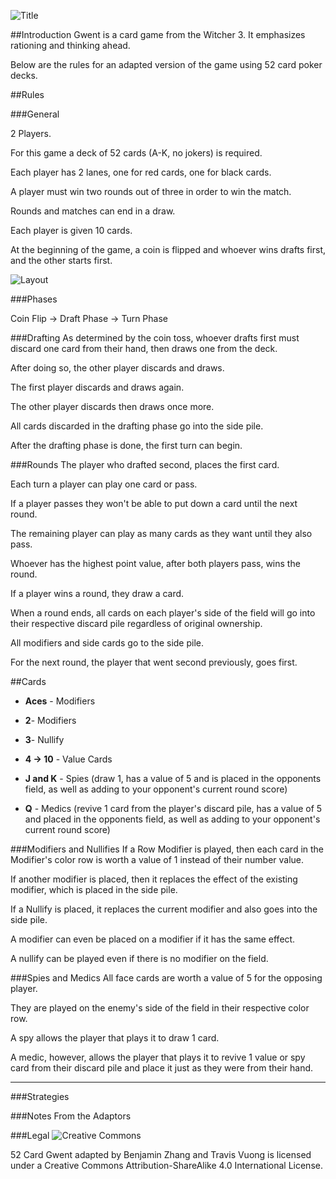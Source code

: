 ![Title](http://i.imgur.com/SMNA2xd.jpg)


##Introduction
Gwent is a card game from the Witcher 3. It emphasizes rationing and thinking ahead.

Below are the rules for an adapted version of the game using 52 card poker decks.

##Rules

###General

2 Players.

For this game a deck of 52 cards (A-K, no jokers) is required.

Each player has 2 lanes, one for red cards, one for black cards.

A player must win two rounds out of three in order to win the match.

Rounds and matches can end in a draw.

Each player is given 10 cards.

At the beginning of the game, a coin is flipped and whoever wins drafts first, and the other starts first.

![Layout](http://i.imgur.com/JJUynCQ.jpg)

###Phases

Coin Flip -> Draft Phase -> Turn Phase

###Drafting
As determined by the coin toss, whoever drafts first must discard one card from their hand, then draws one from the deck.

After doing so, the other player discards and draws.

The first player discards and draws again.

The other player discards then draws once more.

All cards discarded in the drafting phase go into the side pile.

After the drafting phase is done, the first turn can begin.

###Rounds
The player who drafted second, places the first card.

Each turn a player can play one card or pass.

If a player passes they won't be able to put down a card until the next round.

The remaining player can play as many cards as they want until they also pass.

Whoever has the highest point value, after both players pass, wins the round.

If a player wins a round, they draw a card.

When a round ends, all cards on each player's side of the field will go into their respective discard pile regardless of original ownership.

All modifiers and side cards go to the side pile.

For the next round, the player that went second previously, goes first.

##Cards
* **Aces** - Modifiers

* **2**- Modifiers

* **3**- Nullify

* **4 -> 10** - Value Cards

* **J and K** - Spies (draw 1, has a value of 5 and is placed in the opponents field, as well as adding to your opponent's current round score)

* **Q** - Medics (revive 1 card from the player's discard pile, has a value of 5 and placed in the opponents field, as well as adding to your opponent's current round score)


###Modifiers and Nullifies
If a Row Modifier is played, then each card in the Modifier's color row is worth a value of 1 instead of their number value.

If another modifier is placed, then it replaces the effect of the existing modifier, which is placed in the side pile.

If a Nullify is placed, it replaces the current modifier and also goes into the side pile.

A modifier can even be placed on a modifier if it has the same effect.

A nullify can be played even if there is no modifier on the field.

###Spies and Medics
All face cards are worth a value of 5 for the opposing player.

They are played on the enemy's side of the field in their respective color row.

A spy allows the player that plays it to draw 1 card.

A medic, however, allows the player that plays it to revive 1 value or spy card from their discard pile and place it just as they were from their hand.

_______________________________________________________________________
###Strategies

###Notes From the Adaptors

###Legal
![Creative Commons](https://licensebuttons.net/l/by-sa/4.0/88x31.png)

52 Card Gwent adapted by Benjamin Zhang and Travis Vuong is licensed under a Creative Commons Attribution-ShareAlike 4.0 International License.

